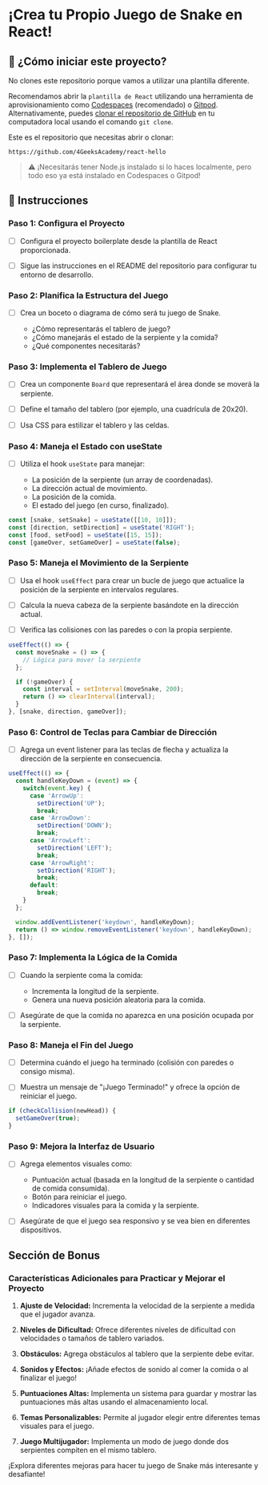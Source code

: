 <!-- hide -->
# ¡Crea tu Propio Juego de Snake en React!
<!-- endhide -->

<!-- howtostart -->

## 🌱 ¿Cómo iniciar este proyecto?

No clones este repositorio porque vamos a utilizar una plantilla diferente.

Recomendamos abrir la `plantilla de React` utilizando una herramienta de aprovisionamiento como [Codespaces](https://4geeks.com/lesson/what-is-github-codespaces) (recomendado) o [Gitpod](https://4geeks.com/lesson/how-to-use-gitpod). Alternativamente, puedes [clonar el repositorio de GitHub](https://4geeks.com/how-to/github-clone-repository) en tu computadora local usando el comando `git clone`.

Este es el repositorio que necesitas abrir o clonar:

```
https://github.com/4GeeksAcademy/react-hello
```

> ⚠ ¡Necesitarás tener Node.js instalado si lo haces localmente, pero todo eso ya está instalado en Codespaces o Gitpod!

<!-- endhowtostart -->

## 📝 Instrucciones

### Paso 1: Configura el Proyecto

- [ ] Configura el proyecto boilerplate desde la plantilla de React proporcionada.
  
- [ ] Sigue las instrucciones en el README del repositorio para configurar tu entorno de desarrollo.

### Paso 2: Planifica la Estructura del Juego

- [ ] Crea un boceto o diagrama de cómo será tu juego de Snake.

  - ¿Cómo representarás el tablero de juego?
  - ¿Cómo manejarás el estado de la serpiente y la comida?
  - ¿Qué componentes necesitarás?

### Paso 3: Implementa el Tablero de Juego

- [ ] Crea un componente `Board` que representará el área donde se moverá la serpiente.

- [ ] Define el tamaño del tablero (por ejemplo, una cuadrícula de 20x20).

- [ ] Usa CSS para estilizar el tablero y las celdas.

### Paso 4: Maneja el Estado con useState

- [ ] Utiliza el hook `useState` para manejar:

  - La posición de la serpiente (un array de coordenadas).
  - La dirección actual de movimiento.
  - La posición de la comida.
  - El estado del juego (en curso, finalizado).

```jsx
const [snake, setSnake] = useState([[10, 10]]);
const [direction, setDirection] = useState('RIGHT');
const [food, setFood] = useState([15, 15]);
const [gameOver, setGameOver] = useState(false);
```

### Paso 5: Maneja el Movimiento de la Serpiente

- [ ] Usa el hook `useEffect` para crear un bucle de juego que actualice la posición de la serpiente en intervalos regulares.

- [ ] Calcula la nueva cabeza de la serpiente basándote en la dirección actual.

- [ ] Verifica las colisiones con las paredes o con la propia serpiente.

```jsx
useEffect(() => {
  const moveSnake = () => {
    // Lógica para mover la serpiente
  };

  if (!gameOver) {
    const interval = setInterval(moveSnake, 200);
    return () => clearInterval(interval);
  }
}, [snake, direction, gameOver]);
```

### Paso 6: Control de Teclas para Cambiar de Dirección

- [ ] Agrega un event listener para las teclas de flecha y actualiza la dirección de la serpiente en consecuencia.

```jsx
useEffect(() => {
  const handleKeyDown = (event) => {
    switch(event.key) {
      case 'ArrowUp':
        setDirection('UP');
        break;
      case 'ArrowDown':
        setDirection('DOWN');
        break;
      case 'ArrowLeft':
        setDirection('LEFT');
        break;
      case 'ArrowRight':
        setDirection('RIGHT');
        break;
      default:
        break;
    }
  };

  window.addEventListener('keydown', handleKeyDown);
  return () => window.removeEventListener('keydown', handleKeyDown);
}, []);
```

### Paso 7: Implementa la Lógica de la Comida

- [ ] Cuando la serpiente coma la comida:

  - Incrementa la longitud de la serpiente.
  - Genera una nueva posición aleatoria para la comida.

- [ ] Asegúrate de que la comida no aparezca en una posición ocupada por la serpiente.

### Paso 8: Maneja el Fin del Juego

- [ ] Determina cuándo el juego ha terminado (colisión con paredes o consigo misma).

- [ ] Muestra un mensaje de "¡Juego Terminado!" y ofrece la opción de reiniciar el juego.

```jsx
if (checkCollision(newHead)) {
  setGameOver(true);
}
```

### Paso 9: Mejora la Interfaz de Usuario

- [ ] Agrega elementos visuales como:

  - Puntuación actual (basada en la longitud de la serpiente o cantidad de comida consumida).
  - Botón para reiniciar el juego.
  - Indicadores visuales para la comida y la serpiente.

- [ ] Asegúrate de que el juego sea responsivo y se vea bien en diferentes dispositivos.

## Sección de Bonus

### Características Adicionales para Practicar y Mejorar el Proyecto

1. **Ajuste de Velocidad:** Incrementa la velocidad de la serpiente a medida que el jugador avanza.

2. **Niveles de Dificultad:** Ofrece diferentes niveles de dificultad con velocidades o tamaños de tablero variados.

3. **Obstáculos:** Agrega obstáculos al tablero que la serpiente debe evitar.

4. **Sonidos y Efectos:** ¡Añade efectos de sonido al comer la comida o al finalizar el juego!

5. **Puntuaciones Altas:** Implementa un sistema para guardar y mostrar las puntuaciones más altas usando el almacenamiento local.

6. **Temas Personalizables:** Permite al jugador elegir entre diferentes temas visuales para el juego.

7. **Juego Multijugador:** Implementa un modo de juego donde dos serpientes compiten en el mismo tablero.

¡Explora diferentes mejoras para hacer tu juego de Snake más interesante y desafiante!
